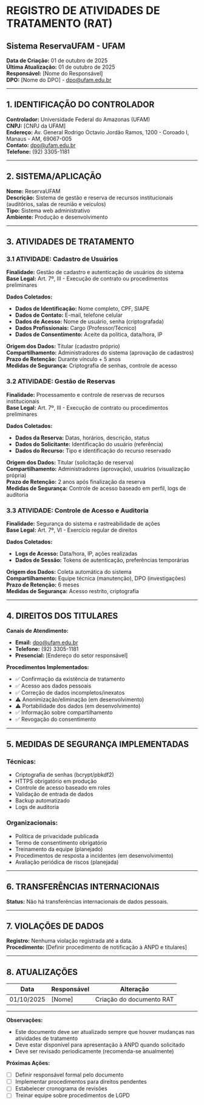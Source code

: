 # REGISTRO DE ATIVIDADES DE TRATAMENTO (RAT)
## Sistema ReservaUFAM - UFAM

**Data de Criação:** 01 de outubro de 2025  
**Última Atualização:** 01 de outubro de 2025  
**Responsável:** [Nome do Responsável]  
**DPO:** [Nome do DPO] - dpo@ufam.edu.br  

---

## 1. IDENTIFICAÇÃO DO CONTROLADOR

**Controlador:** Universidade Federal do Amazonas (UFAM)  
**CNPJ:** [CNPJ da UFAM]  
**Endereço:** Av. General Rodrigo Octavio Jordão Ramos, 1200 - Coroado I, Manaus - AM, 69067-005  
**Contato:** dpo@ufam.edu.br  
**Telefone:** (92) 3305-1181  

---

## 2. SISTEMA/APLICAÇÃO

**Nome:** ReservaUFAM  
**Descrição:** Sistema de gestão e reserva de recursos institucionais (auditórios, salas de reunião e veículos)  
**Tipo:** Sistema web administrativo  
**Ambiente:** Produção e desenvolvimento  

---

## 3. ATIVIDADES DE TRATAMENTO

### 3.1 ATIVIDADE: Cadastro de Usuários

**Finalidade:** Gestão de cadastro e autenticação de usuários do sistema  
**Base Legal:** Art. 7º, III - Execução de contrato ou procedimentos preliminares  

**Dados Coletados:**
- **Dados de Identificação:** Nome completo, CPF, SIAPE
- **Dados de Contato:** E-mail, telefone celular
- **Dados de Acesso:** Nome de usuário, senha (criptografada)
- **Dados Profissionais:** Cargo (Professor/Técnico)
- **Dados de Consentimento:** Aceite da política, data/hora, IP

**Origem dos Dados:** Titular (cadastro próprio)  
**Compartilhamento:** Administradores do sistema (aprovação de cadastros)  
**Prazo de Retenção:** Durante vínculo + 5 anos  
**Medidas de Segurança:** Criptografia de senhas, controle de acesso  

### 3.2 ATIVIDADE: Gestão de Reservas

**Finalidade:** Processamento e controle de reservas de recursos institucionais  
**Base Legal:** Art. 7º, III - Execução de contrato ou procedimentos preliminares  

**Dados Coletados:**
- **Dados da Reserva:** Datas, horários, descrição, status
- **Dados do Solicitante:** Identificação do usuário (referência)
- **Dados do Recurso:** Tipo e identificação do recurso reservado

**Origem dos Dados:** Titular (solicitação de reserva)  
**Compartilhamento:** Administradores (aprovação), usuários (visualização própria)  
**Prazo de Retenção:** 2 anos após finalização da reserva  
**Medidas de Segurança:** Controle de acesso baseado em perfil, logs de auditoria  

### 3.3 ATIVIDADE: Controle de Acesso e Auditoria

**Finalidade:** Segurança do sistema e rastreabilidade de ações  
**Base Legal:** Art. 7º, VI - Exercício regular de direitos  

**Dados Coletados:**
- **Logs de Acesso:** Data/hora, IP, ações realizadas
- **Dados de Sessão:** Tokens de autenticação, preferências temporárias

**Origem dos Dados:** Coleta automática do sistema  
**Compartilhamento:** Equipe técnica (manutenção), DPO (investigações)  
**Prazo de Retenção:** 6 meses  
**Medidas de Segurança:** Acesso restrito, criptografia  

---

## 4. DIREITOS DOS TITULARES

**Canais de Atendimento:**
- **Email:** dpo@ufam.edu.br
- **Telefone:** (92) 3305-1181
- **Presencial:** [Endereço do setor responsável]

**Procedimentos Implementados:**
- ✅ Confirmação da existência de tratamento
- ✅ Acesso aos dados pessoais
- ✅ Correção de dados incompletos/inexatos
- ⚠️ Anonimização/eliminação (em desenvolvimento)
- ⚠️ Portabilidade dos dados (em desenvolvimento)
- ✅ Informação sobre compartilhamento
- ✅ Revogação do consentimento

---

## 5. MEDIDAS DE SEGURANÇA IMPLEMENTADAS

### Técnicas:
- Criptografia de senhas (bcrypt/pbkdf2)
- HTTPS obrigatório em produção
- Controle de acesso baseado em roles
- Validação de entrada de dados
- Backup automatizado
- Logs de auditoria

### Organizacionais:
- Política de privacidade publicada
- Termo de consentimento obrigatório
- Treinamento da equipe (planejado)
- Procedimentos de resposta a incidentes (em desenvolvimento)
- Avaliação periódica de riscos (planejada)

---

## 6. TRANSFERÊNCIAS INTERNACIONAIS

**Status:** Não há transferências internacionais de dados pessoais.

---

## 7. VIOLAÇÕES DE DADOS

**Registro:** Nenhuma violação registrada até a data.  
**Procedimento:** [Definir procedimento de notificação à ANPD e titulares]

---

## 8. ATUALIZAÇÕES

| Data | Responsável | Alteração |
|------|-------------|-----------|
| 01/10/2025 | [Nome] | Criação do documento RAT |

---

**Observações:**
- Este documento deve ser atualizado sempre que houver mudanças nas atividades de tratamento
- Deve estar disponível para apresentação à ANPD quando solicitado
- Deve ser revisado periodicamente (recomenda-se anualmente)

**Próximas Ações:**
- [ ] Definir responsável formal pelo documento
- [ ] Implementar procedimentos para direitos pendentes
- [ ] Estabelecer cronograma de revisões
- [ ] Treinar equipe sobre procedimentos de LGPD